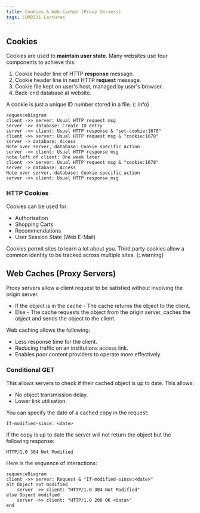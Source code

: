 ```yaml
---
title: Cookies & Web-Caches (Proxy Servers)
tags: COMP211 Lectures
---
```

## Cookies
Cookies are used to **maintain user state**. Many websites use four components to achieve this:

1. Cookie header line of HTTP **response** message.
1. Cookie header line in next HTTP **request** message.
1. Cookie file kept on user's host, managed by user's browser.
1. Back-end database at website.

A cookie is just a unique ID number stored in a file.
{:.info}

```mermaid
sequenceDiagram
client ->> server: Usual HTTP request msg
server ->> database: Create ID entry
server ->> client: Usual HTTP response & "set-cookie:1678"
client ->> server: Usual HTTP request msg & "cookie:1678"
server -> database: Access
Note over server, database: Cookie specific action
server ->> client: Usual HTTP response msg
note left of client: One week later
client ->> server: Usual HTTP request msg & "cookie:1678"
server -> database: Access
Note over server, database: Cookie specific action
server ->> client: Usual HTTP response msg
```

### HTTP Cookies
Cookies can be used for:

* Authorisation 
* Shopping Carts
* Recommendations
* User Session State (Web E-Mail)

Cookies permit sites to learn a lot about you. Third party cookies allow a common identity to be tracked across multiple sites.
{:.warning}

## Web Caches (Proxy Servers)
Proxy servers allow a client request to be satisfied without involving the origin server.

* If the object is in the cache - The cache returns the object to the client.
* Else - The cache requests the object from the origin server, caches the object and sends the object to the client.

Web caching allows the following:

* Less response time for the client.
* Reducing traffic on an institutions access link.
* Enables poor content providers to operate more effectively.

### Conditional GET
This allows servers to check if their cached object is up to date. This allows:

* No object transmission delay.
* Lower link utilisation.

You can specify the date of a cached copy in the request:

```
If-modified-since: <date>
```

If the copy is up to date the server will not return the object but the following response:

```
HTTP/1.0 304 Not Modified
```

Here is the sequence of interactions:

```mermaid
sequenceDiagram
client ->> server: Request & "If-modified-since:<date>"
alt Object not modified
	server ->> client: "HTTP/1.0 304 Not Modified"
else Object modified
	server ->> client: "HTTP/1.0 200 OK <data>"
end
```